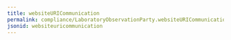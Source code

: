 ```yaml
---
title: websiteURICommunication
permalink: compliance/LaboratoryObservationParty.websiteURICommunication.html
jsonid: websiteuricommunication
---
```

